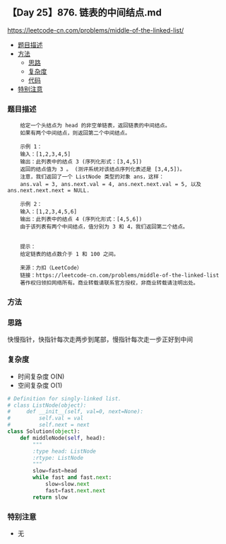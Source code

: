 
##  【Day 25】876. 链表的中间结点.md

https://leetcode-cn.com/problems/middle-of-the-linked-list/

* [题目描述](https://github.com/ZhangNN2018/91alg/blob/main/Basic/array_stack_queue/%E3%80%90Day%205%E3%80%91232.%20%E7%94%A8%E6%A0%88%E5%AE%9E%E7%8E%B0%E9%98%9F%E5%88%97.md#%E9%A2%98%E7%9B%AE%E6%8F%8F%E8%BF%B0)
* [方法](https://github.com/ZhangNN2018/91alg/blob/main/Basic/array_stack_queue/%E3%80%90Day%205%E3%80%91232.%20%E7%94%A8%E6%A0%88%E5%AE%9E%E7%8E%B0%E9%98%9F%E5%88%97.md#%E6%96%B9%E6%B3%95)
     * [思路](https://github.com/ZhangNN2018/91alg/blob/main/Basic/array_stack_queue/%E3%80%90Day%205%E3%80%91232.%20%E7%94%A8%E6%A0%88%E5%AE%9E%E7%8E%B0%E9%98%9F%E5%88%97.md#%E6%80%9D%E8%B7%AF)
     * [复杂度](https://github.com/ZhangNN2018/91alg/blob/main/Basic/array_stack_queue/%E3%80%90Day%205%E3%80%91232.%20%E7%94%A8%E6%A0%88%E5%AE%9E%E7%8E%B0%E9%98%9F%E5%88%97.md#%E5%A4%8D%E6%9D%82%E5%BA%A6)
     * [代码](https://github.com/ZhangNN2018/91alg/blob/main/Basic/array_stack_queue/%E3%80%90Day%205%E3%80%91232.%20%E7%94%A8%E6%A0%88%E5%AE%9E%E7%8E%B0%E9%98%9F%E5%88%97.md#%E4%BB%A3%E7%A0%81)
* [特别注意](https://github.com/ZhangNN2018/91alg/blob/main/Basic/array_stack_queue/%E3%80%90Day%205%E3%80%91232.%20%E7%94%A8%E6%A0%88%E5%AE%9E%E7%8E%B0%E9%98%9F%E5%88%97.md#%E7%89%B9%E5%88%AB%E6%B3%A8%E6%84%8F)

### 题目描述
        给定一个头结点为 head 的非空单链表，返回链表的中间结点。
        如果有两个中间结点，则返回第二个中间结点。

        示例 1：
        输入：[1,2,3,4,5]
        输出：此列表中的结点 3 (序列化形式：[3,4,5])
        返回的结点值为 3 。 (测评系统对该结点序列化表述是 [3,4,5])。
        注意，我们返回了一个 ListNode 类型的对象 ans，这样：
        ans.val = 3, ans.next.val = 4, ans.next.next.val = 5, 以及 ans.next.next.next = NULL.

        示例 2：
        输入：[1,2,3,4,5,6]
        输出：此列表中的结点 4 (序列化形式：[4,5,6])
        由于该列表有两个中间结点，值分别为 3 和 4，我们返回第二个结点。


        提示：
        给定链表的结点数介于 1 和 100 之间。

        来源：力扣（LeetCode）
        链接：https://leetcode-cn.com/problems/middle-of-the-linked-list
        著作权归领扣网络所有。商业转载请联系官方授权，非商业转载请注明出处。

### 方法

### 思路
快慢指针，快指针每次走两步到尾部，慢指针每次走一步正好到中间

### 复杂度
* 时间复杂度 O(N)
* 空间复杂度 O(1)

```python
# Definition for singly-linked list.
# class ListNode(object):
#     def __init__(self, val=0, next=None):
#         self.val = val
#         self.next = next
class Solution(object):
    def middleNode(self, head):
        """
        :type head: ListNode
        :rtype: ListNode
        """
        slow=fast=head
        while fast and fast.next:
            slow=slow.next
            fast=fast.next.next
        return slow
```

### 特别注意
* 无
